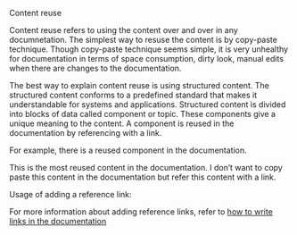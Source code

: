 Content reuse

Content reuse refers to using the content over and over in any documnetation. The simplest way to resuse the content is by copy-paste technique. Though copy-paste technique seems simple, it is very unhealthy for documentation in terms of space consumption, dirty look, manual edits when there are changes to the documentation. 

The best way to explain content reuse is using structured content. The structured content conforms to a predefined standard that makes it understandable for systems and applications. Structured content is divided into blocks of data called component or topic. These components give a unique meaning to the content. A component is reused in the documentation by referencing with a link. 

For example, there is a reused component in the documentation. 

This is the most reused content in the documentation. I don’t want to copy paste this content in the documentation but refer this content with a link.


Usage of adding a reference link: 

For more information about adding reference links, refer to [how to write links in the documentation](https://docs.microsoft.com/en-us/contribute/how-to-write-links)





 
 
